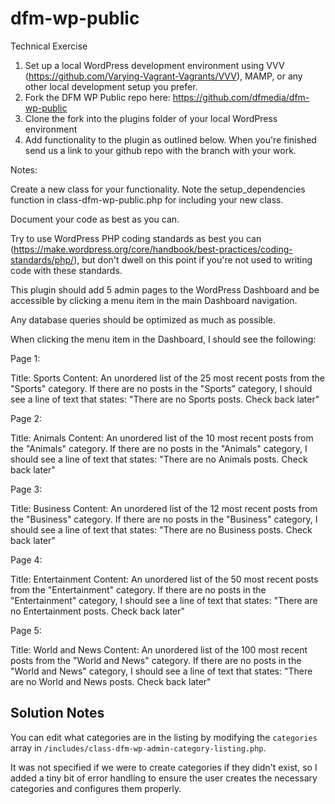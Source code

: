 # dfm-wp-public

Technical Exercise

1. Set up a local WordPress development environment using VVV (https://github.com/Varying-Vagrant-Vagrants/VVV), MAMP, or any other local development setup you prefer.
2. Fork the DFM WP Public repo here: https://github.com/dfmedia/dfm-wp-public
3. Clone the fork into the plugins folder of your local WordPress environment
4. Add functionality to the plugin as outlined below. When you're finished send us a link to your github repo with the branch with your work.

Notes:

Create a new class for your functionality. Note the setup_dependencies function in class-dfm-wp-public.php for including your new class.

Document your code as best as you can.

Try to use WordPress PHP coding standards as best you can (https://make.wordpress.org/core/handbook/best-practices/coding-standards/php/), but don't dwell on this point if you're not used to writing code with these standards.


This plugin should add 5 admin pages to the WordPress Dashboard and be accessible by clicking a menu item in the main Dashboard navigation. 

Any database queries should be optimized as much as possible.

When clicking the menu item in the Dashboard, I should see the following:

Page 1: 

Title: Sports
Content: An unordered list of the 25 most recent posts from the "Sports" category. If there are no posts in the "Sports" category, I should see a line of text that states: "There are no Sports posts. Check back later"

Page 2:

Title: Animals
Content: An unordered list of the 10 most recent posts from the "Animals" category. If there are no posts in the "Animals" category, I should see a line of text that states: "There are no Animals posts. Check back later"

Page 3:

Title: Business
Content: An unordered list of the 12 most recent posts from the "Business" category. If there are no posts in the "Business" category, I should see a line of text that states: "There are no Business posts. Check back later"

Page 4: 

Title: Entertainment
Content: An unordered list of the 50 most recent posts from the "Entertainment" category. If there are no posts in the "Entertainment" category, I should see a line of text that states: "There are no Entertainment posts. Check back later"

Page 5:  

Title: World and News
Content: An unordered list of the 100 most recent posts from the "World and News" category. If there are no posts in the "World and News" category, I should see a line of text that states: "There are no World and News posts. Check back later"

## Solution Notes
You can edit what categories are in the listing by modifying the `categories` array in  `/includes/class-dfm-wp-admin-category-listing.php`.

It was not specified if we were to create categories if they didn't exist, so I added a tiny bit of error handling to ensure the user creates the necessary categories and configures them properly.